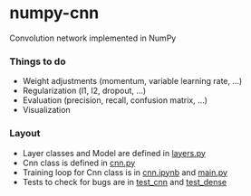 # numpy-cnn

Convolution network implemented in NumPy

### Things to do
- Weight adjustments (momentum, variable learning rate, ...)
- Regularization (l1, l2, dropout, ...)
- Evaluation (precision, recall, confusion matrix, ...)
- Visualization

### Layout
- Layer classes and Model are defined in [layers.py](./layers.py)
- Cnn class is defined in [cnn.py](./cnn.py)
- Training loop for Cnn class is in [cnn.ipynb](./cnn.ipynb) and [main.py](./main.py)
- Tests to check for bugs are in [test_cnn](./test_cnn.py) and [test_dense](./test_dense.py)